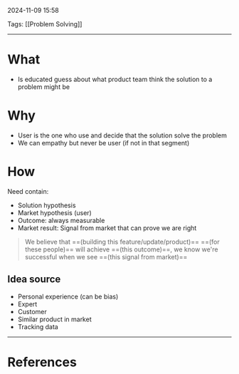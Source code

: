 2024-11-09 15:58

Tags: [[Problem Solving]] 

---

# What
- Is educated guess about what product team think the solution to a problem might be
# Why
- User is the one who use and decide that the solution solve the problem
- We can empathy but never be user (if not in that segment)
# How
Need contain:
- Solution hypothesis
- Market hypothesis (user)
- Outcome: always measurable
- Market result: Signal from market that can prove we are right

> We believe that ==(building this feature/update/product)== ==(for these people)== will achieve ==(this outcome)==, we know we're successful when we see ==(this signal from market)==

## Idea source
- Personal experience (can be bias)
- Expert
- Customer
- Similar product in market
- Tracking data

---
# References